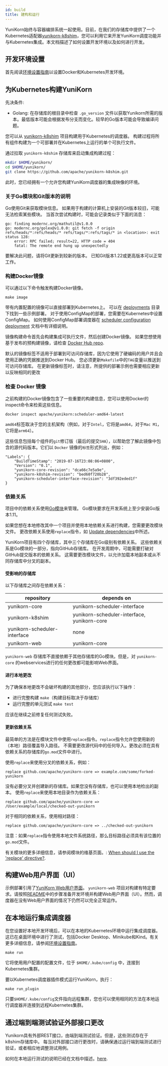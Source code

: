```yaml
---
id: build
title: 建构和运行
---
```


<!--
Licensed to the Apache Software Foundation (ASF) under one
or more contributor license agreements.  See the NOTICE file
distributed with this work for additional information
regarding copyright ownership.  The ASF licenses this file
to you under the Apache License, Version 2.0 (the
"License"); you may not use this file except in compliance
with the License.  You may obtain a copy of the License at

  http://www.apache.org/licenses/LICENSE-2.0

Unless required by applicable law or agreed to in writing,
software distributed under the License is distributed on an
"AS IS" BASIS, WITHOUT WARRANTIES OR CONDITIONS OF ANY
KIND, either express or implied.  See the License for the
specific language governing permissions and limitations
under the License.
-->

YuniKorn始终与容器编排系统一起使用。目前，在我们的存储库中提供了一个Kubernetes适配器[yunikorn-k8shim](https://github.com/apache/yunikorn-k8shim)，您可以利用它来开发YuniKorn调度功能并与Kubernetes集成。本文档描述了如何设置开发环境以及如何进行开发。

## 开发环境设置

首先阅读[环境设置指南](developer_guide/env_setup.md)以设置Docker和Kubernetes开发环境。

## 为Kubernetes构建YuniKorn

先决条件:
- Golang: 在存储库的根目录中检查 `.go_version` 文件以获取Yunikorn所需的版本。最低版本可能会根据发布分支而变化。较早的Go版本可能会导致编译问题。 

您可以从 [yunikorn-k8shim](https://github.com/apache/yunikorn-k8shim) 项目构建用于Kubernetes的调度器。
构建过程将所有组件构建为一个可部署并在Kubernetes上运行的单个可执行文件。

通过拉取 `yunikorn-k8shim` 存储库来启动集成构建过程：
```bash
mkdir $HOME/yunikorn/
cd $HOME/yunikorn/
git clone https://github.com/apache/yunikorn-k8shim.git
```
此时，您已经拥有一个允许您构建YuniKorn调度器的集成映像的环境。

### 关于Go模块和Git版本的说明
Go使用Git来获取模块信息。
如果用于构建的计算机上安装的Git版本较旧，可能无法检索某些模块。
当首次尝试构建时，可能会记录类似于下面的消息：
```text
go: finding modernc.org/mathutil@v1.0.0
go: modernc.org/golex@v1.0.0: git fetch -f origin refs/heads/*:refs/heads/* refs/tags/*:refs/tags/* in <location>: exit status 128:
	error: RPC failed; result=22, HTTP code = 404
	fatal: The remote end hung up unexpectedly
```
要解决此问题，请将Git更新到较新的版本。
已知Git版本1.22或更高版本可以正常工作。

### 构建Docker镜像

可以通过以下命令触发构建Docker镜像。

```
make image
```

带有内置配置的镜像可以直接部署到Kubernetes上。
可以在 [deployments](https://github.com/apache/yunikorn-k8shim/tree/master/deployments/scheduler) 目录下找到一些示例部署。
对于使用ConfigMap的部署，您需要在Kubernetes中设置ConfigMap。
如何使用ConfigMap部署调度器在 [scheduler configuration deployment](developer_guide/deployment.md) 文档中有详细说明。

镜像构建命令首先会构建集成可执行文件，然后创建Docker镜像。
如果您想使用基于发布的预构建镜像，请检查 [Docker Hub repo](https://hub.docker.com/r/apache/yunikorn).

默认的镜像标签不适用于部署到可访问存储库，因为它使用了硬编码的用户并且会使用正确的凭据推送到Docker Hub。
您必须更新`Makefile`中的`TAG`变量以推送到可访问存储库。
在更新镜像标签时，请注意，所提供的部署示例也需要相应更新以反映相同的更改

### 检查 Docker 镜像

之前构建的Docker镜像包含了一些重要的构建信息，您可以使用Docker的inspect命令来检索这些信息。

```
docker inspect apache/yunikorn:scheduler-amd64-latest
```

`amd64`标签取决于您的主机架构（例如，对于`Intel`，它将是`amd64`，对于`Mac M1`，它将是`arm64`）。

这些信息包括每个组件的`git`修订版（最后的提交`SHA`），以帮助您了解此镜像中包含的源代码版本。它们以 `Docker` 镜像的`标签`形式列出，例如：

```
"Labels": {
    "BuildTimeStamp": "2019-07-16T23:08:06+0800",
    "Version": "0.1",
    "yunikorn-core-revision": "dca66c7e5a9e",
    "yunikorn-k8shim-revision": "bed60f720b28",
    "yunikorn-scheduler-interface-revision": "3df392eded1f"
}
```

### 依赖关系

项目中的依赖关系使用[Go模块](https://blog.golang.org/using-go-modules)来管理。
Go模块要求在开发系统上至少安装Go版本1.11。

如果您想在本地修改其中一个项目并使用本地依赖关系进行构建，您需要更改模块文件。
更改依赖关系使用`replace`指令，如 [Update dependencies](#updating-dependencies)中所述。

YuniKorn项目有四个存储库，其中三个存储库在Go级别有依赖关系。
这些依赖关系是Go模块的一部分，指向GitHub存储库。
在开发周期中，可能需要打破对GitHub提交版本的依赖关系。
这需要更改模块文件，以允许加载本地副本或从不同存储库中分叉的副本。  

#### 受影响的存储库
以下存储库之间存在依赖关系：

| repository| depends on |
| --- | --- |
| yunikorn-core | yunikorn-scheduler-interface | 
| yunikorn-k8shim | yunikorn-scheduler-interface, yunikorn-core |
| yunikorn-scheduler-interface | none |
| yunikorn-web | yunikorn-core |

`yunikorn-web` 存储库不直接依赖于其他存储库的Go模块。但是，对 `yunikorn-core` 的webservices进行的任何更改都可能影响Web界面。 

#### 进行本地更改

为了确保本地更改不会破坏构建的其他部分，您应该执行以下操作：
- 进行完整构建 `make`（构建目标取决于存储库）
- 运行完整的单元测试 `make test`

应该在继续之前修复任何测试失败。

#### 更新依赖关系

最简单的方法是在模块文件中使用`replace`指令。`replace`指令允许您使用新的（本地）路径覆盖导入路径。
不需要更改源代码中的任何导入。更改必须在具有依赖关系的存储库的`go.mod`文件中进行。

使用`replace`来使用分叉的依赖关系，例如：
```
replace github.com/apache/yunikorn-core => example.com/some/forked-yunikorn
```

没有必要分叉并创建新的存储库。如果您没有存储库，也可以使用本地检出的副本。
使用`replace`来使用本地目录作为依赖关系：
```
replace github.com/apache/yunikorn-core => /User/example/local/checked-out-yunikorn
```
对于相同的依赖关系，使用相对路径：
```
replace github.com/apache/yunikorn-core => ../checked-out-yunikorn
```
注意：如果`replace`指令使用本地文件系统路径，那么目标路径必须具有该位置的`go.mod`文件。

有关模块的更多详细信息，请参阅模块的维基页面。: [When should I use the 'replace' directive?](https://github.com/golang/go/wiki/Modules#when-should-i-use-the-replace-directive).

## 构建Web用户界面（UI）

示例部署引用了[YuniKorn Web用户界面](https://github.com/apache/yunikorn-web)。
`yunikorn-web` 项目对构建有特定要求。请按照[README](https://github.com/apache/yunikorn-web/blob/master/README.md)中的步骤准备开发环境并构建Web用户界面（UI）。然而，调度器在没有Web用户界面的情况下仍然可以完全正常运作。

## 在本地运行集成调度器

在您设置好本地开发环境后，可以在本地的Kubernetes环境中运行集成调度器。
这已在桌面环境中进行了测试，包括Docker Desktop、Minikube和Kind。有关更多详细信息，请参阅[环境设置指南](developer_guide/env_setup.md)。

```
make run
```
它将使用用户配置的配置文件，位于 `$HOME/.kube/config` 中，连接到Kubernetes集群。

要以Kubernetes调度器插件模式运行YuniKorn，执行：

```
make run_plugin
```

只要`$HOME/.kube/config`文件指向远程集群，您也可以使用相同的方法在本地运行调度器并连接到远程Kubernetes集群。

## 通过端到端测试验证外部接口更改

Yunikorn具有外部REST接口，由端到端测试验证。但是，这些测试存在于k8shim存储库中。
每当对外部接口进行更改时，请确保通过运行端到端测试进行验证，或者相应地调整测试用例。

如何在本地运行测试的说明已经在文档中描述。[here](https://github.com/apache/yunikorn-k8shim/blob/master/test/e2e/README.md).